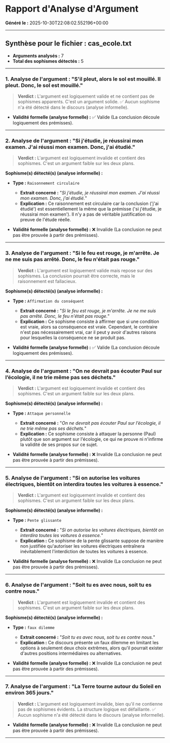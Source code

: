 # Rapport d'Analyse d'Argument
**Généré le :** 2025-10-30T22:08:02.552196+00:00

---

## Synthèse pour le fichier : cas_ecole.txt
- **Arguments analysés :** 7
- **Total des sophismes détectés :** 5

---

### 1. Analyse de l'argument : "S'il pleut, alors le sol est mouillé. Il pleut. Donc, le sol est mouillé."
> **Verdict :** L'argument est logiquement valide et ne contient pas de sophismes apparents. C'est un argument solide.
✅ Aucun sophisme n'a été détecté dans le discours (analyse informelle).

- **Validité formelle (analyse formelle) :** ✅ Valide (La conclusion découle logiquement des prémisses).

---

### 2. Analyse de l'argument : "Si j'étudie, je réussirai mon examen. J'ai réussi mon examen. Donc, j'ai étudié."
> **Verdict :** L'argument est logiquement invalide et contient des sophismes. C'est un argument faible sur les deux plans.

**Sophisme(s) détecté(s) (analyse informelle) :**
- **Type :** `Raisonnement circulaire`
   - **Extrait concerné :** "_Si j'étudie, je réussirai mon examen. J'ai réussi mon examen. Donc, j'ai étudié._"
   - **Explication :** Ce raisonnement est circulaire car la conclusion ('j'ai étudié') est essentiellement la même que la prémisse ('si j'étudie, je réussirai mon examen'). Il n'y a pas de véritable justification ou preuve de l'étude réelle.

- **Validité formelle (analyse formelle) :** ❌ Invalide (La conclusion ne peut pas être prouvée à partir des prémisses).

---

### 3. Analyse de l'argument : "Si le feu est rouge, je m'arrête. Je ne me suis pas arrêté. Donc, le feu n'était pas rouge."
> **Verdict :** L'argument est logiquement valide mais repose sur des sophismes. La conclusion pourrait être correcte, mais le raisonnement est fallacieux.

**Sophisme(s) détecté(s) (analyse informelle) :**
- **Type :** `Affirmation du conséquent`
   - **Extrait concerné :** "_Si le feu est rouge, je m'arrête. Je ne me suis pas arrêté. Donc, le feu n'était pas rouge._"
   - **Explication :** Ce sophisme consiste à affirmer que si une condition est vraie, alors sa conséquence est vraie. Cependant, le contraire n'est pas nécessairement vrai, car il peut y avoir d'autres raisons pour lesquelles la conséquence ne se produit pas.

- **Validité formelle (analyse formelle) :** ✅ Valide (La conclusion découle logiquement des prémisses).

---

### 4. Analyse de l'argument : "On ne devrait pas écouter Paul sur l’écologie, il ne trie même pas ses déchets."
> **Verdict :** L'argument est logiquement invalide et contient des sophismes. C'est un argument faible sur les deux plans.

**Sophisme(s) détecté(s) (analyse informelle) :**
- **Type :** `Attaque personnelle`
   - **Extrait concerné :** "_On ne devrait pas écouter Paul sur l’écologie, il ne trie même pas ses déchets._"
   - **Explication :** Ce sophisme consiste à attaquer la personne (Paul) plutôt que son argument sur l'écologie, ce qui ne prouve ni n'infirme la validité de ses propos sur ce sujet.

- **Validité formelle (analyse formelle) :** ❌ Invalide (La conclusion ne peut pas être prouvée à partir des prémisses).

---

### 5. Analyse de l'argument : "Si on autorise les voitures électriques, bientôt on interdira toutes les voitures à essence."
> **Verdict :** L'argument est logiquement invalide et contient des sophismes. C'est un argument faible sur les deux plans.

**Sophisme(s) détecté(s) (analyse informelle) :**
- **Type :** `Pente glissante`
   - **Extrait concerné :** "_Si on autorise les voitures électriques, bientôt on interdira toutes les voitures à essence._"
   - **Explication :** Ce sophisme de la pente glissante suppose de manière non justifiée qu'autoriser les voitures électriques entraînera inévitablement l'interdiction de toutes les voitures à essence.

- **Validité formelle (analyse formelle) :** ❌ Invalide (La conclusion ne peut pas être prouvée à partir des prémisses).

---

### 6. Analyse de l'argument : "Soit tu es avec nous, soit tu es contre nous."
> **Verdict :** L'argument est logiquement invalide et contient des sophismes. C'est un argument faible sur les deux plans.

**Sophisme(s) détecté(s) (analyse informelle) :**
- **Type :** `faux dilemme`
   - **Extrait concerné :** "_Soit tu es avec nous, soit tu es contre nous._"
   - **Explication :** Ce discours présente un faux dilemme en limitant les options à seulement deux choix extrêmes, alors qu'il pourrait exister d'autres positions intermédiaires ou alternatives.

- **Validité formelle (analyse formelle) :** ❌ Invalide (La conclusion ne peut pas être prouvée à partir des prémisses).

---

### 7. Analyse de l'argument : "La Terre tourne autour du Soleil en environ 365 jours."
> **Verdict :** L'argument est logiquement invalide, bien qu'il ne contienne pas de sophismes évidents. La structure logique est défaillante.
✅ Aucun sophisme n'a été détecté dans le discours (analyse informelle).

- **Validité formelle (analyse formelle) :** ❌ Invalide (La conclusion ne peut pas être prouvée à partir des prémisses).

---
